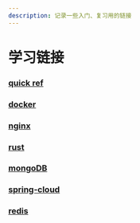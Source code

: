 ```yaml
---
description: 记录一些入门、复习用的链接
---
```


# 学习链接

### [quick ref](https://quickref.cn/)

### [docker](https://vuepress.mirror.docker-practice.com/)

### [nginx](https://dunwu.github.io/nginx-tutorial/#/nginx-quickstart)

### [rust](https://kaisery.github.io/trpl-zh-cn/)

### [mongoDB](https://docs.mongoing.com/)

### [spring-cloud](https://www.springcloud.cc)

### [redis](https://docs.kilvn.com/redis-doc/)
